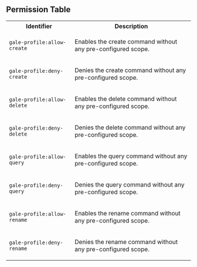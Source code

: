 
## Permission Table 

<table>
<tr>
<th>Identifier</th>
<th>Description</th>
</tr>


<tr>
<td>

`gale-profile:allow-create`

</td>
<td>

Enables the create command without any pre-configured scope.

</td>
</tr>

<tr>
<td>

`gale-profile:deny-create`

</td>
<td>

Denies the create command without any pre-configured scope.

</td>
</tr>

<tr>
<td>

`gale-profile:allow-delete`

</td>
<td>

Enables the delete command without any pre-configured scope.

</td>
</tr>

<tr>
<td>

`gale-profile:deny-delete`

</td>
<td>

Denies the delete command without any pre-configured scope.

</td>
</tr>

<tr>
<td>

`gale-profile:allow-query`

</td>
<td>

Enables the query command without any pre-configured scope.

</td>
</tr>

<tr>
<td>

`gale-profile:deny-query`

</td>
<td>

Denies the query command without any pre-configured scope.

</td>
</tr>

<tr>
<td>

`gale-profile:allow-rename`

</td>
<td>

Enables the rename command without any pre-configured scope.

</td>
</tr>

<tr>
<td>

`gale-profile:deny-rename`

</td>
<td>

Denies the rename command without any pre-configured scope.

</td>
</tr>
</table>
